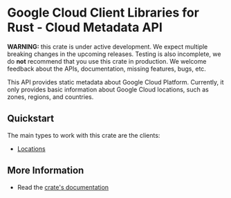 # Google Cloud Client Libraries for Rust - Cloud Metadata API

<!-- Code generated by sidekick. DO NOT EDIT. -->

**WARNING:** this crate is under active development. We expect multiple breaking
changes in the upcoming releases. Testing is also incomplete, we do **not**
recommend that you use this crate in production. We welcome feedback about the
APIs, documentation, missing features, bugs, etc.

This API provides static metadata about Google Cloud Platform. Currently,
it only provides basic information about Google Cloud locations, such as
zones, regions, and countries.

## Quickstart

The main types to work with this crate are the clients:

* [Locations](https://docs.rs/location-golden-protobuf/latest/location_golden_protobuf/client/struct.Locations.html)

## More Information

* Read the [crate's documentation](https://docs.rs/location-golden-protobuf/latest/location-golden-protobuf)

